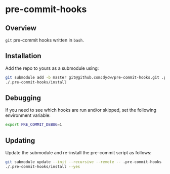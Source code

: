 # pre-commit-hooks

## Overview

`git` pre-commit hooks written in `bash`.

## Installation

Add the repo to yours as a submodule using:

```bash
git submodule add -b master git@github.com:dycw/pre-commit-hooks.git .pre-commit-hooks
./.pre-commit-hooks/install
```




## Debugging

If you need to see which hooks are run and/or skipped, set the following environment variable:

```bash
export PRE_COMMIT_DEBUG=1
```

## Updating

Update the submodule and re-install the pre-commit script as follows:

```bash
git submodule update --init --recursive --remote -- .pre-commit-hooks
./.pre-commit-hooks/install --yes

```
